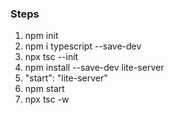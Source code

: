 ### Steps

1.  npm init
2.  npm i typescript --save-dev
3.  npx tsc --init
4.  npm install --save-dev lite-server
5.  "start": "lite-server"
6.  npm start
7.  npx tsc -w

